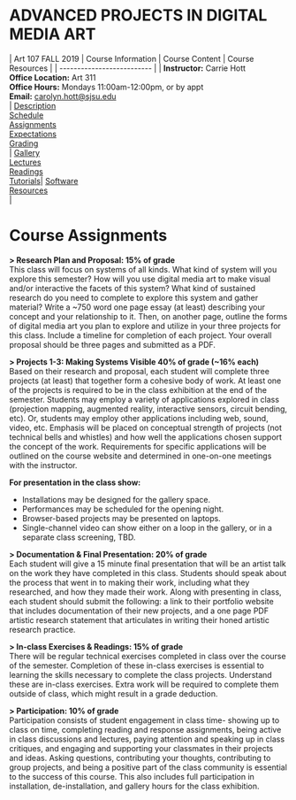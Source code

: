 # **ADVANCED PROJECTS IN DIGITAL MEDIA ART**

|  Art 107 FALL 2019  | Course Information  | Course Content | Course Resources |
| -------------------------- |
| **Instructor:** Carrie Hott <br> **Office Location:** Art 311 <br> **Office Hours:** Mondays 11:00am-12:00pm, or by appt <br> **Email:** carolyn.hott@sjsu.edu <br> | [Description](https://carriehott.github.io/sjsu-art107/#course-description) <br>  [Schedule](https://carriehott.github.io/sjsu-art107/schedule) <br> [Assignments](https://carriehott.github.io/sjsu-art107/assignments)<br>  [Expectations](https://carriehott.github.io/sjsu-art107/#course-expectations) <br>[Grading](https://carriehott.github.io/sjsu-art107/grading)<br>| [Gallery](https://carriehott.github.io/sjsu-art107/critiques)<br> [Lectures](https://carriehott.github.io/sjsu-art107/lectures)<br> [Readings](https://carriehott.github.io/sjsu-art107/readings) <br> [Tutorials](https://carriehott.github.io/sjsu-art107/tutorials)| [Software](https://carriehott.github.io/sjsu-art107/programs) <br> [Resources](https://carriehott.github.io/sjsu-art107/resources) <br>|


# Course Assignments

**> Research Plan and Proposal: 15% of grade**<br>
This class will focus on systems of all kinds. What kind of system will you explore this semester? How will you use digital media art to make visual and/or interactive the facets of this system? What kind of sustained research do you need to complete to explore this system and gather material? Write a ~750 word one page essay (at least) describing your concept and your relationship to it. Then, on another page, outline the forms of digital media art you plan to explore and utilize in your three projects for this class. Include a timeline for completion of each project. Your overall proposal should be three pages and submitted as a PDF. <br>

**> Projects 1-3: Making Systems Visible 40% of grade (~16% each)**<br>
Based on their research and proposal, each student will complete three projects (at least) that together form a cohesive body of work. At least one of the projects is required to be in the class exhibition at the end of the semester. Students may employ a variety of applications explored in class (projection mapping, augmented reality, interactive sensors, circuit bending, etc). Or, students may employ other applications including web, sound, video, etc. Emphasis will be placed on conceptual strength of projects (not technical bells and whistles) and how well the applications chosen support the concept of the work. Requirements for specific applications will be outlined on the course website and determined in one-on-one meetings with the instructor. 

**For presentation in the class show:**
- Installations may be designed for the gallery space. 
- Performances may be scheduled for the opening night. 
- Browser-based projects may be presented on laptops. 
- Single-channel video can show either on a loop in the gallery, or in a separate class screening, TBD.

**> Documentation & Final Presentation: 20% of grade**<br>
Each student will give a 15 minute final presentation that will be an artist talk on the work they have completed in this class. Students should speak about the process that went in to making their work, including what they researched, and how they made their work. Along with presenting in class, each student should submit the following: a link to their portfolio website that includes documentation of their new projects, and a one page PDF artistic research statement that articulates in writing their honed artistic research practice. 

**> In-class Exercises & Readings: 15% of grade**<br>
There will be regular technical exercises completed in class over the course of the semester. Completion of these in-class exercises is essential to learning the skills necessary to complete the class projects. Understand these are in-class exercises. Extra work will be required to complete them outside of class, which might result in a grade deduction. 

**> Participation: 10% of grade**<br>
Participation consists of student engagement in class time- showing up to class on time, completing reading and response assignments, being active in class discussions and lectures, paying attention and speaking up in class critiques, and engaging and supporting your classmates in their projects and ideas. Asking questions, contributing your thoughts, contributing to group projects, and being a positive part of the class community is essential to the success of this course. This also includes full participation in installation, de-installation, and gallery hours for the class exhibition.

